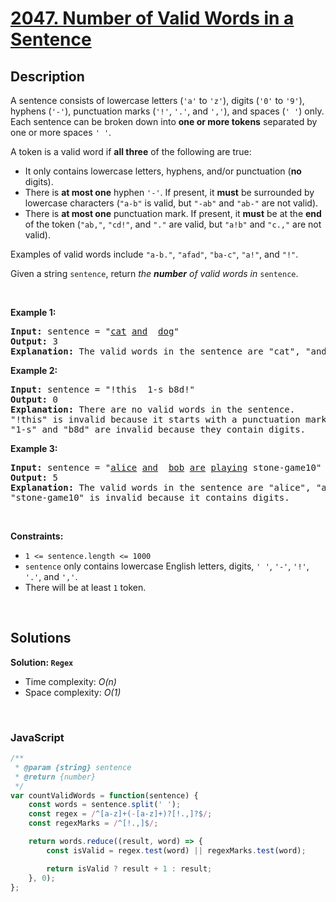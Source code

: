 # [2047. Number of Valid Words in a Sentence](https://leetcode.com/problems/number-of-valid-words-in-a-sentence)

## Description

<div class="elfjS" data-track-load="description_content"><p>A sentence consists of lowercase letters (<code>'a'</code> to <code>'z'</code>), digits (<code>'0'</code> to <code>'9'</code>), hyphens (<code>'-'</code>), punctuation marks (<code>'!'</code>, <code>'.'</code>, and <code>','</code>), and spaces (<code>' '</code>) only. Each sentence can be broken down into <strong>one or more tokens</strong> separated by one or more spaces <code>' '</code>.</p>

<p>A token is a valid word if <strong>all three</strong> of the following are true:</p>

<ul>
	<li>It only contains lowercase letters, hyphens, and/or punctuation (<strong>no</strong> digits).</li>
	<li>There is <strong>at most one</strong> hyphen <code>'-'</code>. If present, it <strong>must</strong> be surrounded by lowercase characters (<code>"a-b"</code> is valid, but <code>"-ab"</code> and <code>"ab-"</code> are not valid).</li>
	<li>There is <strong>at most one</strong> punctuation mark. If present, it <strong>must</strong> be at the <strong>end</strong> of the token (<code>"ab,"</code>, <code>"cd!"</code>, and <code>"."</code> are valid, but <code>"a!b"</code> and <code>"c.,"</code> are not valid).</li>
</ul>

<p>Examples of valid words include <code>"a-b."</code>, <code>"afad"</code>, <code>"ba-c"</code>, <code>"a!"</code>, and <code>"!"</code>.</p>

<p>Given a string <code>sentence</code>, return <em>the <strong>number</strong> of valid words in </em><code>sentence</code>.</p>

<p>&nbsp;</p>
<p><strong class="example">Example 1:</strong></p>

<pre><strong>Input:</strong> sentence = "<u>cat</u> <u>and</u>  <u>dog</u>"
<strong>Output:</strong> 3
<strong>Explanation:</strong> The valid words in the sentence are "cat", "and", and "dog".
</pre>

<p><strong class="example">Example 2:</strong></p>

<pre><strong>Input:</strong> sentence = "!this  1-s b8d!"
<strong>Output:</strong> 0
<strong>Explanation:</strong> There are no valid words in the sentence.
"!this" is invalid because it starts with a punctuation mark.
"1-s" and "b8d" are invalid because they contain digits.
</pre>

<p><strong class="example">Example 3:</strong></p>

<pre><strong>Input:</strong> sentence = "<u>alice</u> <u>and</u>  <u>bob</u> <u>are</u> <u>playing</u> stone-game10"
<strong>Output:</strong> 5
<strong>Explanation:</strong> The valid words in the sentence are "alice", "and", "bob", "are", and "playing".
"stone-game10" is invalid because it contains digits.
</pre>

<p>&nbsp;</p>
<p><strong>Constraints:</strong></p>

<ul>
	<li><code>1 &lt;= sentence.length &lt;= 1000</code></li>
	<li><code>sentence</code> only contains lowercase English letters, digits, <code>' '</code>, <code>'-'</code>, <code>'!'</code>, <code>'.'</code>, and <code>','</code>.</li>
	<li>There will be at least&nbsp;<code>1</code> token.</li>
</ul>
</div>

<p>&nbsp;</p>

## Solutions

**Solution: `Regex`**
- Time complexity: <em>O(n)</em>
- Space complexity: <em>O(1)</em>

<p>&nbsp;</p>

### **JavaScript**

```js
/**
 * @param {string} sentence
 * @return {number}
 */
var countValidWords = function(sentence) {
    const words = sentence.split(' ');
    const regex = /^[a-z]+(-[a-z]+)?[!.,]?$/;
    const regexMarks = /^[!.,]$/;

    return words.reduce((result, word) => {
        const isValid = regex.test(word) || regexMarks.test(word);

        return isValid ? result + 1 : result;
    }, 0);
};
```
